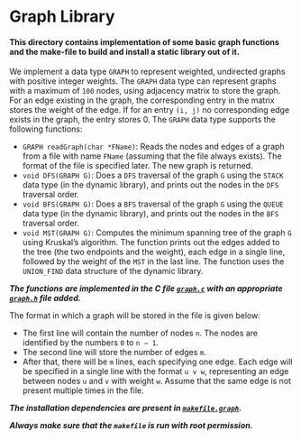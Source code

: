 # Graph Library

#### This directory contains implementation of some basic graph functions and the make-file to build and install a static library out of it.

We implement a data type `GRAPH` to represent weighted, undirected graphs with positive integer weights. The `GRAPH` data type can represent graphs with a maximum of `100` nodes, using adjacency matrix to store the graph. For an edge existing in the graph, the corresponding entry in the matrix stores the weight of the edge. If for an entry `(i, j)`
no corresponding edge exists in the graph, the entry stores 0. The `GRAPH` data type supports the following functions:
- `GRAPH readGraph(char *FName)`: Reads the nodes and edges of a graph from a file with name `FName` (assuming that the file always exists). The format of the file is specified later. The new graph is returned.
- `void DFS(GRAPH G)`: Does a `DFS` traversal of the graph `G` using the `STACK` data type (in the dynamic library), and prints out the nodes in the `DFS` traversal order.
- `void BFS(GRAPH G)`: Does a `BFS` traversal of the graph `G` using the `QUEUE` data type (in the dynamic library), and prints out the nodes in the `BFS` traversal order.
- `void MST(GRAPH G)`: Computes the minimum spanning tree of the graph `G` using Kruskal’s algorithm. The function prints out the edges added to the tree (the two endpoints and the weight), each edge in a single line, followed by the weight of the `MST` in the last line. The function uses the `UNION_FIND` data structure of the dynamic library.

***The functions are implemented in the C file [`graph.c`](graph.c) with an appropriate [`graph.h`](graph.h) file added.***

The format in which a graph will be stored in the file is given below:
- The first line will contain the number of nodes `n`. The nodes are identified by the numbers `0` to `n – 1`.
- The second line will store the number of edges `m`.
- After that, there will be `m` lines, each specifying one edge. Each edge will be specified in a single line with the format `u v w`, representing an edge between nodes `u` and `v` with weight `w`. Assume that the same edge is not present multiple times in the file.

***The installation dependencies are present in [`makefile.graph`](makefile.graph).***

***Always make sure that the `makefile` is run with root permission.***
